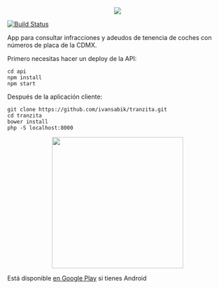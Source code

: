 <center><img src="https://raw.githubusercontent.com/ivansabik/tranzita/master/doc/logo.png"></center>

[![Build Status](https://travis-ci.org/ivansabik/tranzita.svg)](https://travis-ci.org/ivansabik/tranzita)

App para consultar infracciones y adeudos de tenencia de coches con números de placa de la CDMX.

Primero necesitas hacer un deploy de la API:

```
cd api
npm install
npm start
```

Después de la aplicación cliente:

```
git clone https://github.com/ivansabik/tranzita.git
cd tranzita
bower install
php -S localhost:8000
```
<center><img width="300" src="http://g.recordit.co/X5FTI91dCM.gif"></center>

Está disponible [en Google Play](https://play.google.com/store/apps/details?id=com.mandroslabs.tranzita) si tienes Android
